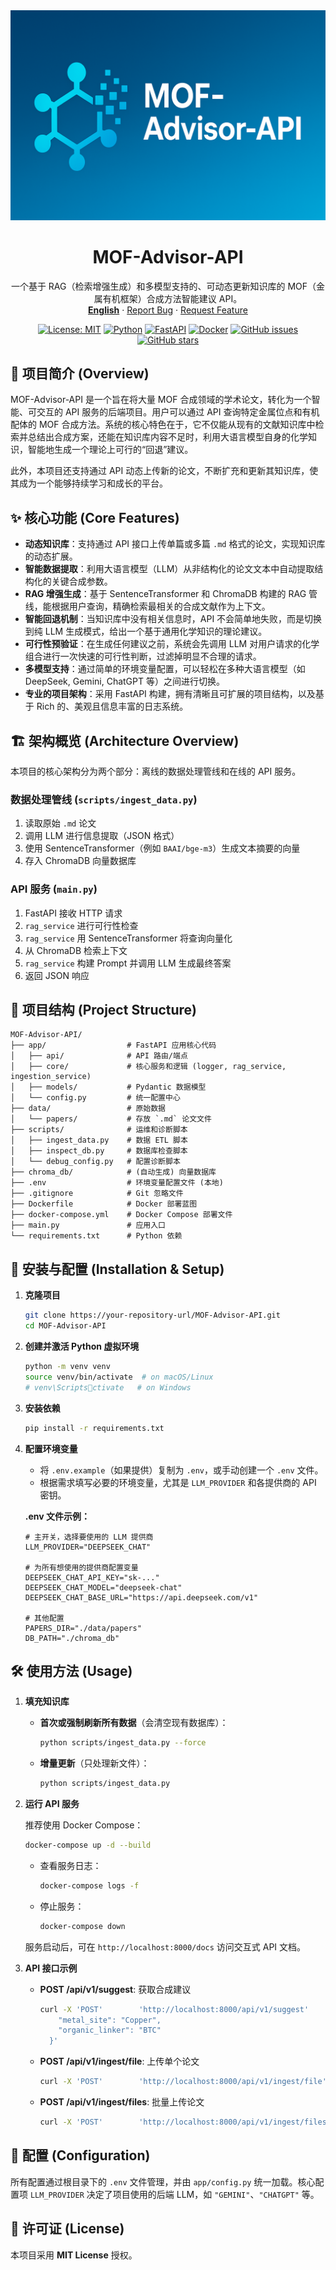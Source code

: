 <div align="center">
  <a href="https://github.com/lichman0405/MOF-Advisor-API.git">
    <img src="assets/logo.png" alt="MOF-Advisor-API Banner" style="max-width: 100%; height: auto;">
  </a>
  
  <h1 align="center">MOF-Advisor-API</h1>
  
  <p align="center">
    一个基于 RAG（检索增强生成）和多模型支持的、可动态更新知识库的 MOF（金属有机框架）合成方法智能建议 API。  
    <br>
    <a href="./README-en.md"><strong>English</strong></a>
    ·
    <a href="https://github.com/lichman0405/MOF-Advisor-API.git/issues">Report Bug</a>
    ·
    <a href="https://github.com/lichman0405/MOF-Advisor-API.git/issues">Request Feature</a>
  </p>


<p>
  <a href="https://opensource.org/licenses/MIT"><img src="https://img.shields.io/badge/License-MIT-blue.svg" alt="License: MIT"></a>
  <a href="https://www.python.org/"><img src="https://img.shields.io/badge/Python-3.10%2B-blue" alt="Python"></a>
  <a href="https://fastapi.tiangolo.com/"><img src="https://img.shields.io/badge/FastAPI-009688?style=flat&logo=fastapi" alt="FastAPI"></a>
  <a href="https://www.docker.com/"><img src="https://img.shields.io/badge/Docker-2496ED?style=flat&logo=docker" alt="Docker"></a>
  <a href="https://github.com/lichman0405/MOF-Advisor-API/issues"><img src="https://img.shields.io/github/issues/lichman0405/MOF-Advisor-API.svg" alt="GitHub issues"></a>
  <a href="https://github.com/lichman0405/MOF-Advisor-API"><img src="https://img.shields.io/github/stars/lichman0405/MOF-Advisor-API.svg?style=social" alt="GitHub stars"></a>
</p>
</div>



## 📖 项目简介 (Overview)

MOF-Advisor-API 是一个旨在将大量 MOF 合成领域的学术论文，转化为一个智能、可交互的 API 服务的后端项目。用户可以通过 API 查询特定金属位点和有机配体的 MOF 合成方法。系统的核心特色在于，它不仅能从现有的文献知识库中检索并总结出合成方案，还能在知识库内容不足时，利用大语言模型自身的化学知识，智能地生成一个理论上可行的“回退”建议。

此外，本项目还支持通过 API 动态上传新的论文，不断扩充和更新其知识库，使其成为一个能够持续学习和成长的平台。

## ✨ 核心功能 (Core Features)

- **动态知识库**：支持通过 API 接口上传单篇或多篇 `.md` 格式的论文，实现知识库的动态扩展。
- **智能数据提取**：利用大语言模型（LLM）从非结构化的论文文本中自动提取结构化的关键合成参数。
- **RAG 增强生成**：基于 SentenceTransformer 和 ChromaDB 构建的 RAG 管线，能根据用户查询，精确检索最相关的合成文献作为上下文。
- **智能回退机制**：当知识库中没有相关信息时，API 不会简单地失败，而是切换到纯 LLM 生成模式，给出一个基于通用化学知识的理论建议。
- **可行性预验证**：在生成任何建议之前，系统会先调用 LLM 对用户请求的化学组合进行一次快速的可行性判断，过滤掉明显不合理的请求。
- **多模型支持**：通过简单的环境变量配置，可以轻松在多种大语言模型（如 DeepSeek, Gemini, ChatGPT 等）之间进行切换。
- **专业的项目架构**：采用 FastAPI 构建，拥有清晰且可扩展的项目结构，以及基于 Rich 的、美观且信息丰富的日志系统。

## 🏗️ 架构概览 (Architecture Overview)

本项目的核心架构分为两个部分：离线的数据处理管线和在线的 API 服务。

### 数据处理管线 (`scripts/ingest_data.py`)

1. 读取原始 `.md` 论文  
2. 调用 LLM 进行信息提取（JSON 格式）  
3. 使用 SentenceTransformer（例如 `BAAI/bge-m3`）生成文本摘要的向量  
4. 存入 ChromaDB 向量数据库  

### API 服务 (`main.py`)

1. FastAPI 接收 HTTP 请求  
2. `rag_service` 进行可行性检查  
3. `rag_service` 用 SentenceTransformer 将查询向量化  
4. 从 ChromaDB 检索上下文  
5. `rag_service` 构建 Prompt 并调用 LLM 生成最终答案  
6. 返回 JSON 响应  

## 📂 项目结构 (Project Structure)

```
MOF-Advisor-API/
├── app/                  # FastAPI 应用核心代码
│   ├── api/              # API 路由/端点
│   ├── core/             # 核心服务和逻辑 (logger, rag_service, ingestion_service)
│   ├── models/           # Pydantic 数据模型
│   └── config.py         # 统一配置中心
├── data/                 # 原始数据
│   └── papers/           # 存放 `.md` 论文文件
├── scripts/              # 运维和诊断脚本
│   ├── ingest_data.py    # 数据 ETL 脚本
│   ├── inspect_db.py     # 数据库检查脚本
│   └── debug_config.py   # 配置诊断脚本
├── chroma_db/            # (自动生成) 向量数据库
├── .env                  # 环境变量配置文件 (本地)
├── .gitignore            # Git 忽略文件
├── Dockerfile            # Docker 部署蓝图
├── docker-compose.yml    # Docker Compose 部署文件
├── main.py               # 应用入口
└── requirements.txt      # Python 依赖
```

## 🚀 安装与配置 (Installation & Setup)

1. **克隆项目**

   ```bash
   git clone https://your-repository-url/MOF-Advisor-API.git
   cd MOF-Advisor-API
   ```

2. **创建并激活 Python 虚拟环境**

   ```bash
   python -m venv venv
   source venv/bin/activate  # on macOS/Linux
   # venv\Scriptsctivate   # on Windows
   ```

3. **安装依赖**

   ```bash
   pip install -r requirements.txt
   ```

4. **配置环境变量**

   - 将 `.env.example`（如果提供）复制为 `.env`，或手动创建一个 `.env` 文件。  
   - 根据需求填写必要的环境变量，尤其是 `LLM_PROVIDER` 和各提供商的 API 密钥。

   **.env 文件示例：**

   ```env
   # 主开关，选择要使用的 LLM 提供商
   LLM_PROVIDER="DEEPSEEK_CHAT"

   # 为所有想使用的提供商配置变量
   DEEPSEEK_CHAT_API_KEY="sk-..."
   DEEPSEEK_CHAT_MODEL="deepseek-chat"
   DEEPSEEK_CHAT_BASE_URL="https://api.deepseek.com/v1"

   # 其他配置
   PAPERS_DIR="./data/papers"
   DB_PATH="./chroma_db"
   ```

## 🛠️ 使用方法 (Usage)

1. **填充知识库**

   - **首次或强制刷新所有数据**（会清空现有数据库）：  

     ```bash
     python scripts/ingest_data.py --force
     ```

   - **增量更新**（只处理新文件）：  

     ```bash
     python scripts/ingest_data.py
     ```

2. **运行 API 服务**

   推荐使用 Docker Compose：

   ```bash
   docker-compose up -d --build
   ```

   - 查看服务日志：  

     ```bash
     docker-compose logs -f
     ```

   - 停止服务：  

     ```bash
     docker-compose down
     ```

   服务启动后，可在 `http://localhost:8000/docs` 访问交互式 API 文档。

3. **API 接口示例**

   - **POST /api/v1/suggest**: 获取合成建议  

     ```bash
     curl -X 'POST'        'http://localhost:8000/api/v1/suggest'        -H 'accept: application/json'        -H 'Content-Type: application/json'        -d '{
         "metal_site": "Copper",
         "organic_linker": "BTC"
       }'
     ```

   - **POST /api/v1/ingest/file**: 上传单个论文  

     ```bash
     curl -X 'POST'        'http://localhost:8000/api/v1/ingest/file'        -H 'accept: application/json'        -F 'file=@/path/to/your/new_paper.md'
     ```

   - **POST /api/v1/ingest/files**: 批量上传论文  

     ```bash
     curl -X 'POST'        'http://localhost:8000/api/v1/ingest/files'        -H 'accept: application/json'        -F 'files=@/path/to/paper1.md'        -F 'files=@/path/to/paper2.md'
     ```

## 🔧 配置 (Configuration)

所有配置通过根目录下的 `.env` 文件管理，并由 `app/config.py` 统一加载。核心配置项 `LLM_PROVIDER` 决定了项目使用的后端 LLM，如 `"GEMINI"`、`"CHATGPT"` 等。

## 📝 许可证 (License)

本项目采用 **MIT License** 授权。

